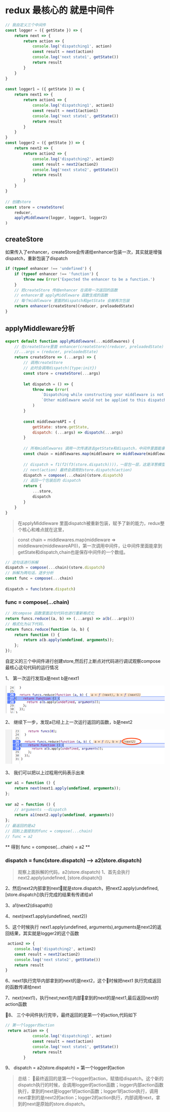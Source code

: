 # redux 最核心的 就是中间件

```js
// 我自定义三个中间件
const logger = ({ getState }) => {
    return next => {
        return action => {
            console.log('dispatching1', action)
            const result = next(action)
            console.log('next state1', getState())
            return result
        }
    }
}

const logger1 = ({ getState }) => {
    return next1 => {
        return action1 => {
			console.log('dispatching1', action1)
			const result = next1(action1)
			console.log('next state1', getState())
			return result
		}
	}
}
const logger2 = ({ getState }) => {
	return next2 => {
		return action2 => {
			console.log('dispatching2', action2)
			const result = next2(action2)
			console.log('next state2', getState())
			return result
		}
	}
}

// 创建store
const store = createStore(
	reducer,
	applyMiddleware(logger, logger1, logger2)
)

```
## createStore

如果传入了enhancer，createStore会传递给enhancer包装一次，其实就是增强dispatch，重新包装了dispatch

```js
if (typeof enhancer !== 'undefined') {
	if (typeof enhancer !== 'function') {
		throw new Error('Expected the enhancer to be a function.')
	}
	// 把createStore 传给enhancer 在调用一次返回的函数
	// enhancer是 applyMiddleware 函数生成的函数
	// 每个middleware 里面的dispatch和getState 会被再次包装
	return enhancer(createStore)(reducer, preloadedState)
}
```

## applyMiddleware分析

```js
export default function applyMiddleware(...middlewares) {
	// 在createStore里面 enhancer(createStore)(reducer, preloadedState)
	//...args = (reducer, preloadedState)
	return createStore => (...args) => {
		// 调用createStore
		// 此时会调用dispatch({type:init})
		const store = createStore(...args)

		let dispatch = () => {
			throw new Error(
				`Dispatching while constructing your middleware is not allowed. ` +
				`Other middleware would not be applied to this dispatch.`
			)
		}

		const middlewareAPI = {
			getState: store.getState,
			dispatch: (...args) => dispatch(...args)
		}

		// 所有middlewares 调用一次传递进去getState和dispatch，中间件里面能拿到getState和dispatch
		const chain = middlewares.map(middleware => middleware(middlewareAPI))

		// dispatch = f1(f2(f3(store.dispatch))))，一层包一层，这是洋葱模型，直到抛到最根上的store.dispatch
		// next(action) 最终会调用到store.dispatch(action)
		dispatch = compose(...chain)(store.dispatch)
		// 返回一个包装后的 dispatch
		return {
			...store,
			dispatch
		}
	}
}
```

> 在applyMiddleware 里面dispatch被重新包装，赋予了新的能力，redux整个核心和难点就在这里，

> const chain = middlewares.map(middleware => middleware(middlewareAPI))，第一次调用中间件，让中间件里面能拿到getState和dispatch,chain也是保存中间件的一个数组。

```js
// 这句话进行拆解
dispatch = compose(...chain)(store.dispatch)
// 拆解为两句话，逐步分析
const func = compose(...chain)

dispatch = func(store.dispatch)
```

### func = compose(...chain)

```js
// 对compose 函数里面这句代码也进行重新格式化
return funcs.reduce((a, b) => (...args) => a(b(...args)))
// 格式化为以下代码，
return funcs.reduce(function (a, b) {
	return function () {
		return a(b.apply(undefined, arguments));
	};
});
```

自定义的三个中间件进行创建store,然后打上断点对代码进行调试观察compose最核心这句代码的运行情况

1、 第一次运行发现a是next b是next1

![第一次](./imgs/redux-compose1.png)

2、 继续下一步，发现a已经上上一次运行返回的函数，b是next2

![第一次](./imgs/redux-compose2.png)

3、 我们可以把以上过程用代码表示出来

```js
var a1 = function () {
	return next(next1.apply(undefined, arguments));
};

var a2 = function () {
	// arguments --dispatch
	return a1(next2.apply(undefined, arguments))
};
// 最返回的是a2
// 回到上面提到的func = compose(...chain)
// func = a2
```

** 得到 func = compose(...chain) = a2 **

### dispatch = func(store.dispatch) --> a2(store.dispatch)

> 观察上面拆解的代码，a2(store.dispatch)
1、首先会执行next2.apply(undefined, [store.dispatch])

2、然后next2内部拿到next就是store.dispatch，把next2.apply(undefined, [store.dispatch])执行完成的结果有传递给a1

3、a1(next2(disapath))

4、next(next1.apply(undefined, next2))

5、这个时候执行 next1.apply(undefined, arguments),arguments是next2的返回结果，其实就是logger2的这个函数

```js
 action2 => {
	console.log('dispatching2', action2)
	const result = next2(action2)
	console.log('next state2', getState())
	return result
}
```

6、next1执行完毕内部拿到的next的是next2，这个时候把next1 执行完成返回的函数传递给next

7、next(next1)，执行next;next在内部拿到的next的是next1,最后返回next的action函数

8、 三个中间件执行完毕，最终返回的是第一个的action,代码如下

```js
// 第一个logger的action
 return action => {
            console.log('dispatching1', action)
            const result = next(action)
            console.log('next state1', getState())
            return result
        }
```

9、 dispatch = a2(store.dispatch) = 第一个logger的action

> 总结： 最终返回的是第一个logger的action，赋值给dispatch。这个新的dispatch执行的时候，会调用logger的action函数；logger内部action函数执行，拿到的next是logger1的action函数；logger1的action执行，调用next拿到的是next2的action；logger2的action执行，内部调用next，拿到的next是原始的store.dispatch。
